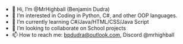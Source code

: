 - 👋 Hi, I’m @MrHighball (Benjamin Dudra)
- 👀 I’m interested in Coding in Python, C#, and other OOP languages.
- 🌱 I’m currently learning C#/Java/HTML/CSS/Java Script
- 💞️ I’m looking to collaborate on School projects
- 📫 How to reach me: bpdudra@outlook.com, Discord @mrhighball

<!---
MrHighball/MrHighball is a ✨ special ✨ repository because its `README.md` (this file) appears on your GitHub profile.
You can click the Preview link to take a look at your changes.
--->
